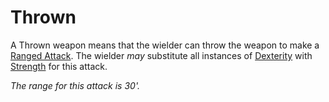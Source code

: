 # Thrown

A Thrown weapon means that the wielder can throw the weapon to make a [Ranged Attack](../../Game%20Procedures/Combat/Ranged%20Attack.md). The wielder *may* substitute all instances of [Dexterity](../../Player%20Characters/The%20Ability%20Scores/Dexterity.md) with [Strength](../../Player%20Characters/The%20Ability%20Scores/Strength.md) for this attack.

*The range for this attack is 30'.*
